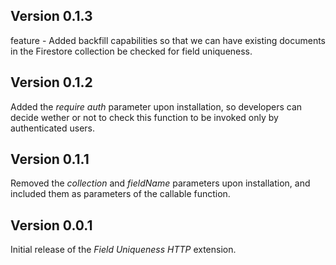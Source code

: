 ## Version 0.1.3

feature - Added backfill capabilities so that we can have existing documents in the Firestore collection be checked for field uniqueness.

## Version 0.1.2

Added the _require auth_ parameter upon installation, so developers can decide wether or not to check this function to be invoked only by authenticated users.

## Version 0.1.1

Removed the _collection_ and _fieldName_ parameters upon installation, and included them as parameters of the callable function.

## Version 0.0.1

Initial release of the _Field Uniqueness HTTP_ extension.
